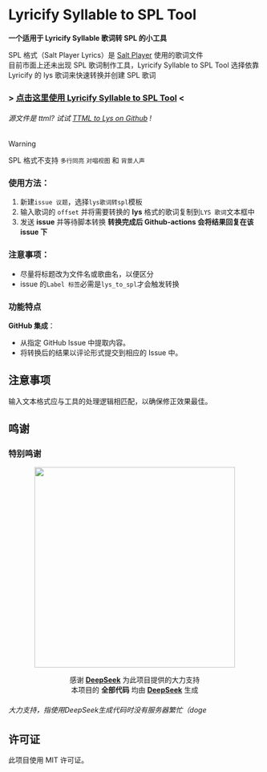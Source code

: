 # Lyricify Syllable to SPL Tool

**一个适用于 Lyricify Syllable 歌词转 SPL 的小工具**

SPL 格式（Salt Player Lyrics）是 [Salt Player](https://github.com/Moriafly/SaltPlayerSource) 使用的歌词文件<br>
目前市面上还未出现 SPL 歌词制作工具，Lyricify Syllable to SPL Tool 选择依靠 Lyricify 的 lys 歌词来快速转换并创建 SPL 歌词

### > [点击这里使用 Lyricify Syllable to SPL Tool](https://github.com/MiaowCham/Lyricify_Syllable_to_SPL_Tool/issues/new/choose) <

###### 源文件是 ttml? 试试 *[TTML to Lys on Github](https://github.com/HKLHaoBin/ttml_to_lys)* !

> [!WARNING]
> SPL 格式不支持 `多行同亮` `对唱视图` 和 `背景人声`

### **使用方法：**
1. 新建`issue 议题`，选择`lys歌词转spl`模板
3. 输入歌词的 `offset` 并将需要转换的 **lys** 格式的歌词复制到`LYS 歌词`文本框中
4. 发送 **issue** 并等待脚本转换
**转换完成后 Github-actions 会将结果回复在该 issue 下**
### **注意事项：**
- 尽量将标题改为文件名或歌曲名，以便区分
- issue 的`Label 标签`必需是`lys_to_spl`才会触发转换

### 功能特点
 **GitHub 集成**：
   - 从指定 GitHub Issue 中提取内容。
   - 将转换后的结果以评论形式提交到相应的 Issue 中。

## 注意事项
 输入文本格式应与工具的处理逻辑相匹配，以确保修正效果最佳。

## 鸣谢

### 特别鸣谢

<div align="center">
<img src="https://raw.githubusercontent.com/MiaowCham/Repository_for_MiaowCham/refs/heads/main/images/DeepSeek.webp" width="400"/>

   感谢 [**DeepSeek**](https://www.deepseek.com/) 为此项目提供的大力支持<br>本项目的 **全部代码** 均由 [**DeepSeek**](https://www.deepseek.com/) 生成

</div>

###### 大力支持，指使用DeepSeek生成代码时没有服务器繁忙（doge

## 许可证
此项目使用 MIT 许可证。
